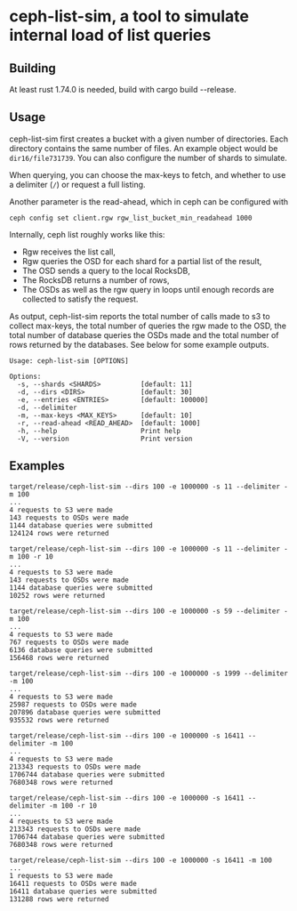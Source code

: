 # ceph-list-sim, a tool to simulate internal load of list queries

## Building
At least rust 1.74.0 is needed, build with cargo build --release.

## Usage

ceph-list-sim first creates a bucket with a given number of directories. Each directory
contains the same number of files. An example object would be `dir16/file731739`.
You can also configure the number of shards to simulate.

When querying, you can choose the max-keys to fetch, and whether to use a delimiter (`/`)
or request a full listing.

Another parameter is the read-ahead, which in ceph can be configured with
```
ceph config set client.rgw rgw_list_bucket_min_readahead 1000
```

Internally, ceph list roughly works like this:
* Rgw receives the list call,
* Rgw queries the OSD for each shard for a partial list of the result,
* The OSD sends a query to the local RocksDB,
* The RocksDB returns a number of rows,
* The OSDs as well as the rgw query in loops until enough records are collected to satisfy the request.

As output, ceph-list-sim reports the total number of calls made to s3 to collect
max-keys, the total number of queries the rgw made to the OSD, the total number
of database queries the OSDs made and the total number of rows returned by the databases.
See below for some example outputs.

```
Usage: ceph-list-sim [OPTIONS]

Options:
  -s, --shards <SHARDS>          [default: 11]
  -d, --dirs <DIRS>              [default: 30]
  -e, --entries <ENTRIES>        [default: 100000]
  -d, --delimiter                
  -m, --max-keys <MAX_KEYS>      [default: 10]
  -r, --read-ahead <READ_AHEAD>  [default: 1000]
  -h, --help                     Print help
  -V, --version                  Print version
```

## Examples

```
target/release/ceph-list-sim --dirs 100 -e 1000000 -s 11 --delimiter -m 100
...
4 requests to S3 were made
143 requests to OSDs were made
1144 database queries were submitted
124124 rows were returned
```
```
target/release/ceph-list-sim --dirs 100 -e 1000000 -s 11 --delimiter -m 100 -r 10
...
4 requests to S3 were made
143 requests to OSDs were made
1144 database queries were submitted
10252 rows were returned
```
```
target/release/ceph-list-sim --dirs 100 -e 1000000 -s 59 --delimiter -m 100
...
4 requests to S3 were made
767 requests to OSDs were made
6136 database queries were submitted
156468 rows were returned
```
```
target/release/ceph-list-sim --dirs 100 -e 1000000 -s 1999 --delimiter -m 100
...
4 requests to S3 were made
25987 requests to OSDs were made
207896 database queries were submitted
935532 rows were returned
```
```
target/release/ceph-list-sim --dirs 100 -e 1000000 -s 16411 --delimiter -m 100
...
4 requests to S3 were made
213343 requests to OSDs were made
1706744 database queries were submitted
7680348 rows were returned
```
```
target/release/ceph-list-sim --dirs 100 -e 1000000 -s 16411 --delimiter -m 100 -r 10
...
4 requests to S3 were made
213343 requests to OSDs were made
1706744 database queries were submitted
7680348 rows were returned
```
```
target/release/ceph-list-sim --dirs 100 -e 1000000 -s 16411 -m 100 
...
1 requests to S3 were made
16411 requests to OSDs were made
16411 database queries were submitted
131288 rows were returned
```
